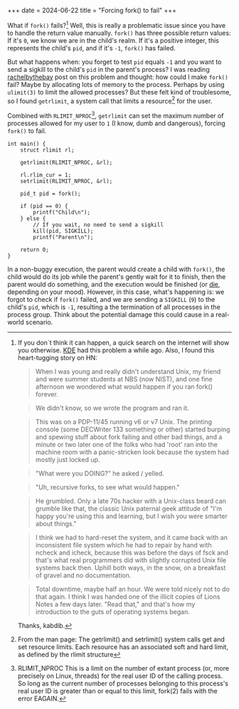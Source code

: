 +++
date = 2024-06-22
title = "Forcing fork() to fail"
+++

What if `fork()` fails?[^1] Well, this is really a problematic issue since you have to handle the return value manually. `fork()` has three possible return values: If it's `0`, we know we are in the child's realm. If it's a positive integer, this represents the child's `pid`, and if it's `-1`, `fork()` has failed. 

But what happens when: you forget to test `pid` equals `-1` and you want to send a sigkill to the child's `pid` in the parent's process? I was reading [rachelbythebay] post on this problem and thought: how could I make `fork()` fail? Maybe by allocating lots of memory to the process. Perhaps by using `ulimit(3)` to limit the allowed processes? But these felt kind of troublesome, so I found `getrlimit`, a system call that limits a resource[^2] for the user.

Combined with `RLIMIT_NPROC`[^3], `getrlimit` can set the maximum number of processes allowed for my user to `1` (I know, dumb and dangerous), forcing `fork()` to fail.

```
int main() {
    struct rlimit rl;
    
    getrlimit(RLIMIT_NPROC, &rl);
    
    rl.rlim_cur = 1;
    setrlimit(RLIMIT_NPROC, &rl);

    pid_t pid = fork();

    if (pid == 0) {
        printf("Child\n");
    } else {
        // If you wait, no need to send a sigkill
        kill(pid, SIGKILL);
        printf("Parent\n");

    return 0;
}
```

In a non-buggy execution, the parent would create a child with `fork()`, the child would do its job while the parent's gently wait for it to finish, then the parent would do something, and the execution would be finished (or [die], depending on your mood). However, in this case, what's happening is: we forgot to check if `fork()` failed, and we are sending a `SIGKILL` (`9`) to the child's `pid`, which is `-1`, resulting a the termination of all processes in the process group. Think about the potential damage this could cause in a real-world scenario.

[^1]: If you don´t think it can happen, a quick search on the internet will show you otherwise. [KDE] had this problem a while ago. Also, I found this heart-tugging story on HN:

    > When I was young and really didn't understand Unix, my friend and were summer students at NBS (now NIST), and one fine afternoon we wondered what would happen if you ran fork() forever.

    > We didn't know, so we wrote the program and ran it.
    
    > This was on a PDP-11/45 running v6 or v7 Unix. The printing console (some DECWriter 133 something or other) started burping and spewing stuff about fork failing and other bad things, and a minute or two later one of the folks who had 'root' ran into the machine room with a panic-stricken look because the system had mostly just locked up.
    
    > "What were you DOING?" he asked / yelled.
    
    > "Uh, recursive forks, to see what would happen."
    
    > He grumbled. Only a late 70s hacker with a Unix-class beard can grumble like that, the classic Unix paternal geek attitude of "I'm happy you're using this and learning, but I wish you were smarter about things."
    
    > I think we had to hard-reset the system, and it came back with an inconsistent file system which he had to repair by hand with ncheck and icheck, because this was before the days of fsck and that's what real programmers did with slightly corrupted Unix file systems back then. Uphill both ways, in the snow, on a breakfast of gravel and no documentation.
    
    > Total downtime, maybe half an hour. We were told nicely not to do that again. I think I was handed one of the illicit copies of Lions Notes a few days later. "Read that," and that's how my introduction to the guts of operating systems began.

    Thanks, kabdib.
    
[^2]: From the man page: The getrlimit() and setrlimit() system calls get and set resource limits.  Each resource has an associated soft and hard limit, as defined by the rlimit structure


[^3]: RLIMIT_NPROC
              This is a limit on the number of extant process (or, more precisely on Linux, threads) for the real user ID of the calling process.  So long as the current number of processes belonging to this process's real user ID is greater than or  equal  to  this
              limit, fork(2) fails with the error EAGAIN.



[rachelbythebay]: https://rachelbythebay.com/w/2014/08/19/fork/
[die]: https://youtube.com/clip/UgkxuEH56Jf9LhkN-6BP6K-b1hm4xoOxmHuT
[KDE]: https://www.mail-archive.com/kde-bugs-dist@kde.org/msg811832.html


